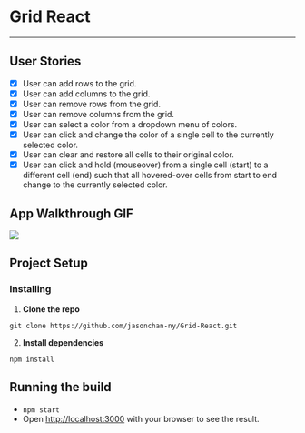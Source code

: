 # Grid React

---

## User Stories

- [x] User can add rows to the grid.
- [x] User can add columns to the grid.
- [x] User can remove rows from the grid.
- [x] User can remove columns from the grid.
- [x] User can select a color from a dropdown menu of colors.
- [x] User can click and change the color of a single cell to the currently selected color.
- [x] User can clear and restore all cells to their original color.
- [x] User can click and hold (mouseover) from a single cell (start) to a different cell (end) such that all hovered-over cells from start to end change to the currently selected color.

## App Walkthrough GIF

<img src="https://recordit.co/LPgd60pTJj.gif" ><br>

## Project Setup

### Installing

1. **Clone the repo**
```
git clone https://github.com/jasonchan-ny/Grid-React.git
```
2. **Install dependencies**
```
npm install
```

## Running the build

  - `npm start`
  - Open [http://localhost:3000](http://localhost:3000) with your browser to see the result.
